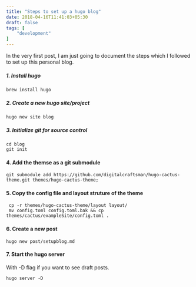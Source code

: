 ```yaml
---
title: "Steps to set up a hugo blog"
date: 2018-04-16T11:41:03+05:30
draft: false
tags: [
    "development"
]
---
```



In the very first post, I am just going to document the steps which I followed to set up this personal blog. 



##### 1. Install hugo
```
brew install hugo
```
##### 2. Create a new hugo site/project
```
hugo new site blog
```
##### 3. Initialize git for source control
```
cd blog
git init
```


#### 4. Add the themse as a git submodule
```
git submodule add https://github.com/digitalcraftsman/hugo-cactus-theme.git themes/hugo-cactus-theme;
```


#### 5. Copy the config file and layout struture of the theme
```
 cp -r themes/hugo-cactus-theme/layout layout/
 mv config.toml config.toml.bak && cp themes/cactus/exampleSite/config.toml .
 ```

#### 6. Create a new post
```
hugo new post/setupblog.md
```


#### 7. Start the hugo server 
With -D flag if you want to see draft posts.

```
hugo server -D
```

